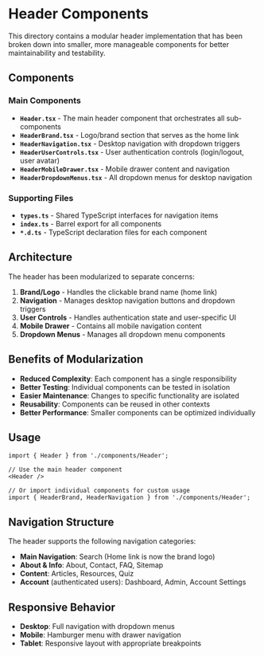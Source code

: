 # Header Components

This directory contains a modular header implementation that has been broken down into smaller, more manageable components for better maintainability and testability.

## Components

### Main Components

- **`Header.tsx`** - The main header component that orchestrates all sub-components
- **`HeaderBrand.tsx`** - Logo/brand section that serves as the home link
- **`HeaderNavigation.tsx`** - Desktop navigation with dropdown triggers
- **`HeaderUserControls.tsx`** - User authentication controls (login/logout, user avatar)
- **`HeaderMobileDrawer.tsx`** - Mobile drawer content and navigation
- **`HeaderDropdownMenus.tsx`** - All dropdown menus for desktop navigation

### Supporting Files

- **`types.ts`** - Shared TypeScript interfaces for navigation items
- **`index.ts`** - Barrel export for all components
- **`*.d.ts`** - TypeScript declaration files for each component

## Architecture

The header has been modularized to separate concerns:

1. **Brand/Logo** - Handles the clickable brand name (home link)
2. **Navigation** - Manages desktop navigation buttons and dropdown triggers
3. **User Controls** - Handles authentication state and user-specific UI
4. **Mobile Drawer** - Contains all mobile navigation content
5. **Dropdown Menus** - Manages all dropdown menu components

## Benefits of Modularization

- **Reduced Complexity**: Each component has a single responsibility
- **Better Testing**: Individual components can be tested in isolation
- **Easier Maintenance**: Changes to specific functionality are isolated
- **Reusability**: Components can be reused in other contexts
- **Better Performance**: Smaller components can be optimized individually

## Usage

```tsx
import { Header } from './components/Header';

// Use the main header component
<Header />

// Or import individual components for custom usage
import { HeaderBrand, HeaderNavigation } from './components/Header';
```

## Navigation Structure

The header supports the following navigation categories:

- **Main Navigation**: Search (Home link is now the brand logo)
- **About & Info**: About, Contact, FAQ, Sitemap
- **Content**: Articles, Resources, Quiz
- **Account** (authenticated users): Dashboard, Admin, Account Settings

## Responsive Behavior

- **Desktop**: Full navigation with dropdown menus
- **Mobile**: Hamburger menu with drawer navigation
- **Tablet**: Responsive layout with appropriate breakpoints
